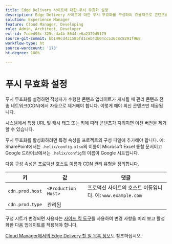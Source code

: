 ```yaml
---
title: Edge Delivery 사이트에 대한 푸시 무효화 설정
description: Edge Delivery 사이트에 대한 푸시 무효화를 구성하여 효율적으로 콘텐츠를 업데이트하고 캐싱을 제어하는 방법에 대해 알아봅니다.
solution: Experience Manager
feature: Cloud Manager, Developing
role: Admin, Architect, Developer
exl-id: 7cded93c-325c-4a4b-8644-e6a2379d5179
source-git-commit: bb149cd43158bfd1ceb43b04cc536c8c8291f968
workflow-type: ht
source-wordcount: '173'
ht-degree: 100%

---
```


# 푸시 무효화 설정

푸시 무효화를 설정하면 작성자가 수행한 콘텐츠 업데이트가 게시될 때 관리 콘텐츠 전송 네트워크(CDN)에서 자동으로 제거해야 합니다. 이렇게 해야 최신 콘텐츠만 제공됩니다.

시스템에서 특정 URL 및 캐시 태그 또는 키에 따라 콘텐츠가 지워지면 이전 버전을 제거할 수 있습니다.

푸시 무효화를 활성화하려면 특정 속성을 프로젝트의 구성 파일에 추가해야 합니다. 예: SharePoint에서는 `.helix/config.xlsx`의 이름이 Microsoft Excel 통합 문서이고 Google 드라이브에서는 `.helix/config`의 이름이 Google 시트입니다.

다음 구성 속성은 프로덕션 호스트 이름과 CDN 관리 유형을 정의합니다.

| 키 | 값 | 댓글 |
| --- | --- | --- |
| `cdn.prod.host` | `<Production Host>` | 프로덕션 사이트의 호스트 이름입니다. 예: `www.example.com` |
| `cdn.prod.type` | 관리됨 |   |

구성 시트가 변경되면 사용자는 [사이드 킥 도구](https://www.aem.live/docs/sidekick)를 사용하여 변경 사항을 미리 보고 활성화한 다음 업데이트를 적용해야 합니다.

[Cloud Manager에서의 Edge Delivery 할 일 목록 정보](/help/implementing/cloud-manager/edge-delivery/introduction-to-edge-delivery-services.md#ed-todo-list)도 참조하십시오.
